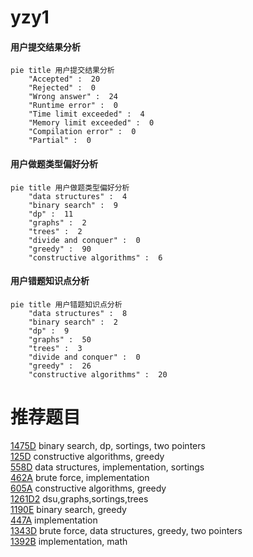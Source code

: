 # yzy1

<!-- tabs:start -->



#### **用户提交结果分析**

```mermaid
pie title 用户提交结果分析
    "Accepted" :  20
    "Rejected" :  0
    "Wrong answer" :  24
    "Runtime error" :  0
    "Time limit exceeded" :  4
    "Memory limit exceeded" :  0
    "Compilation error" :  0
    "Partial" :  0
```

#### **用户做题类型偏好分析**

```mermaid
pie title 用户做题类型偏好分析
    "data structures" :  4
    "binary search" :  9
    "dp" :  11
    "graphs" :  2
    "trees" :  2
    "divide and conquer" :  0
    "greedy" :  90
    "constructive algorithms" :  6
```
#### **用户错题知识点分析**

```mermaid
pie title 用户错题知识点分析
    "data structures" :  8
    "binary search" :  2
    "dp" :  9
    "graphs" :  50
    "trees" :  3
    "divide and conquer" :  0
    "greedy" :  26
    "constructive algorithms" :  20
```



<!-- tabs:end -->
# 推荐题目
[1475D](https://codeforces.com/contest/1475/problem/D)		binary search,
                        dp,
                        sortings,
                        two pointers		  
[125D](https://codeforces.com/contest/125/problem/D)		constructive algorithms,
                        greedy		  
[558D](https://codeforces.com/contest/558/problem/D)		data structures,
                        implementation,
                        sortings		  
[462A](https://codeforces.com/contest/462/problem/A)		brute force,
                        implementation		  
[605A](https://codeforces.com/contest/605/problem/A)		constructive algorithms,
                        greedy		  
[1261D2](https://codeforces.com/contest/1261D/problem/2)		dsu,graphs,sortings,trees		  
[1190E](https://codeforces.com/contest/1190/problem/E)		binary search,
                        greedy		  
[447A](https://codeforces.com/contest/447/problem/A)		implementation		  
[1343D](https://codeforces.com/contest/1343/problem/D)		brute force,
                        data structures,
                        greedy,
                        two pointers		  
[1392B](https://codeforces.com/contest/1392/problem/B)		implementation,
                        math		  
